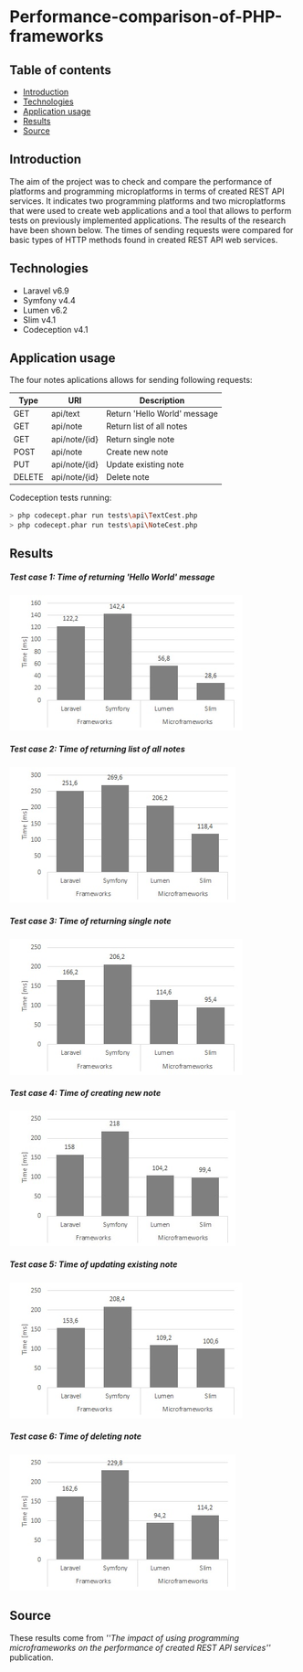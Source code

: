 # Performance-comparison-of-PHP-frameworks

## Table of contents
* [Introduction](#introduction)
* [Technologies](#technologies)
* [Application usage](#application-usage)
* [Results](#results)
* [Source](#source)

## Introduction
The aim of the project was to check and compare the performance of platforms and programming microplatforms
in terms of created REST API services. It indicates two programming platforms and two microplatforms that were used to create web applications and a tool that allows to perform tests on previously implemented applications. The results of the research have been shown below. The times of sending requests were compared for basic types of HTTP methods found in created REST API web services.

## Technologies
* Laravel v6.9
* Symfony v4.4
* Lumen v6.2
* Slim v4.1
* Codeception v4.1

## Application usage
The four notes aplications allows for sending following requests:

| Type | URI | Description |
| ------ | ------ | ------ |
| GET | api/text | Return 'Hello World' message |
| GET | api/note| Return list of all notes |
| GET | api/note/{id} | Return single note |
| POST| api/note | Create new note |
| PUT| api/note/{id}  | Update existing note |
| DELETE| api/note/{id}  | Delete note |

Codeception tests running:
```sh
> php codecept.phar run tests\api\TextCest.php
> php codecept.phar run tests\api\NoteCest.php
```
## Results

##### Test case 1: Time of returning 'Hello World' message
![Hello World GET test](https://github.com/lukaszszy/Performance-comparison-of-PHP-frameworks/blob/master/test-codeception/tests/results/HW.jpg?raw=true)

##### Test case 2: Time of returning list of all notes
![GET test](https://github.com/lukaszszy/Performance-comparison-of-PHP-frameworks/blob/master/test-codeception/tests/results/GET.jpg?raw=true)

##### Test case 3: Time of returning single note
![GET one test](https://github.com/lukaszszy/Performance-comparison-of-PHP-frameworks/blob/master/test-codeception/tests/results/GET1.jpg?raw=true)

##### Test case 4: Time of creating new note
![POST test](https://github.com/lukaszszy/Performance-comparison-of-PHP-frameworks/blob/master/test-codeception/tests/results/POST.jpg?raw=true)

##### Test case 5: Time of updating existing note
![PUT test](https://github.com/lukaszszy/Performance-comparison-of-PHP-frameworks/blob/master/test-codeception/tests/results/PUT.jpg?raw=true)

##### Test case 6: Time of deleting note
![DELETE test](https://github.com/lukaszszy/Performance-comparison-of-PHP-frameworks/blob/master/test-codeception/tests/results/DELETE.jpg?raw=true)

## Source
These results come from *''The impact of using programming microframeworks on the performance of created REST API services''* publication.